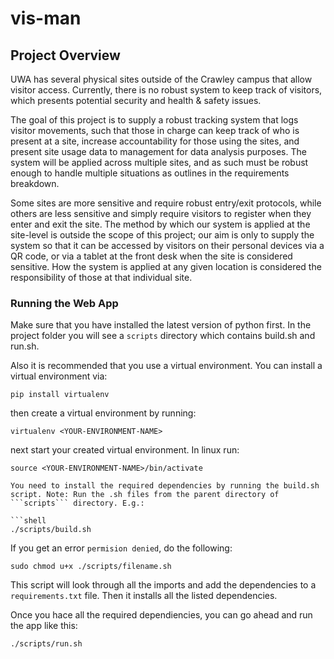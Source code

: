 # vis-man

## Project Overview

UWA has several physical sites outside of the Crawley campus that allow visitor access. Currently, there is no robust system to keep track of visitors, which presents potential security and health & safety issues.

The goal of this project is to supply a robust tracking system that logs visitor movements, such that those in charge can keep track of who is present at a site, increase accountability for those using the sites, and present site usage data to management for data analysis purposes. The system will be applied across multiple sites, and as such must be robust enough to handle multiple situations as outlines in the requirements breakdown.

Some sites are more sensitive and require robust entry/exit protocols, while others are less sensitive and simply require visitors to register when they enter and exit the site. The method by which our system is applied at the site-level is outside the scope of this project; our aim is only to supply the system so that it can be accessed by visitors on their personal devices via a QR code, or via a tablet at the front desk when the site is considered sensitive. How the system is applied at any given location is considered the responsibility of those at that individual site.

### Running the Web App

Make sure that you have installed the latest version of python first. In the project folder you will see a `scripts` directory which contains build.sh and run.sh.

Also it is recommended that you use a virtual environment. You can install a virtual environment via:

```shell
pip install virtualenv
```

then create a virtual environment by running:

```shell
virtualenv <YOUR-ENVIRONMENT-NAME>
```

next start your created virtual environment. In linux run:

````shell
source <YOUR-ENVIRONMENT-NAME>/bin/activate

You need to install the required dependencies by running the build.sh script. Note: Run the .sh files from the parent directory of ```scripts``` directory. E.g.:

```shell
./scripts/build.sh
````

If you get an error `permision denied`, do the following:

```shell
sudo chmod u+x ./scripts/filename.sh
```

This script will look through all the imports and add the dependencies to a `requirements.txt` file. Then it installs all the listed dependencies.

Once you hace all the required dependiencies, you can go ahead and run the app like this:

```shell
./scripts/run.sh
```

